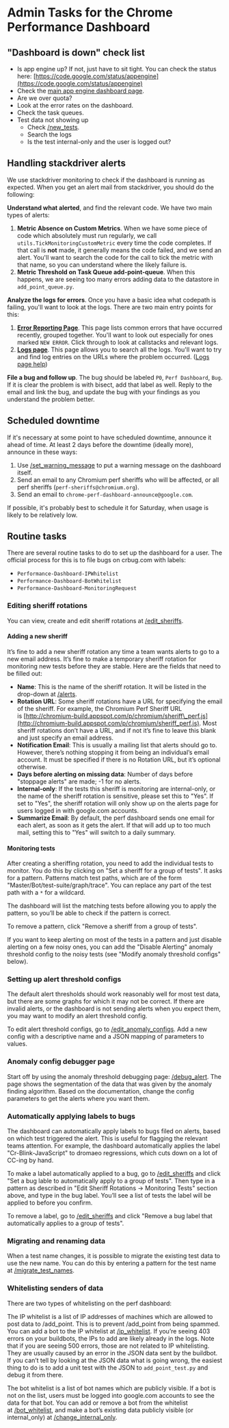 # Admin Tasks for the Chrome Performance Dashboard

## "Dashboard is down" check list

- Is app engine up? If not, just have to sit tight. You can check the status
here: [https://code.google.com/status/appengine](https://code.google.com/status/appengine)
- Check the [main app engine dashboard page](https://console.developers.google.com/appengine?project=chromeperf&moduleId=default).
- Are we over quota?
- Look at the error rates on the dashboard.
- Check the task queues.
- Test data not showing up
  - Check [/new\_tests](https://chromeperf.appspot.com/new_tests).
  - Search the logs
  - Is the test internal-only and the user is logged out?

## Handling stackdriver alerts

We use stackdriver monitoring to check if the dashboard is running as expected.
When you get an alert mail from stackdriver, you should do the following:

**Understand what alerted**, and find the relevant code. We have two main types
of alerts:

1. **Metric Absence on Custom Metrics**. When we have some piece of code which
   absolutely must run regularly, we call `utils.TickMonitoringCustomMetric`
   every time the code completes. If that call is **not** made, it generally
   means the code failed, and we send an alert. You'll want to search the code
   for the call to tick the metric with that name, so you can understand where
   the likely failure is.
2. **Metric Threshold on Task Queue add-point-queue**. When this happens, we are
   seeing too many errors adding data to the datastore in `add_point_queue.py`.

**Analyze the logs for errors**. Once you have a basic idea what codepath is
failing, you'll want to look at the logs. There are two main entry points for
this:

1. **[Error Reporting Page](http://go/chromeperf-errors)**. This page
   lists common errors that have occurred recently, grouped together. You'll
   want to look out especially for ones marked `NEW ERROR`. Click through to
   look at callstacks and relevant logs.
2. **[Logs page](http://go/chromeperf-logs)**. This page allows you to search
   all the logs. You'll want to try and find log entries on the URLs where the
   problem occurred.
   ([Logs page help](https://cloud.google.com/logging/docs/view/logs_viewer))

**File a bug and follow up**. The bug should be labeled `P0`, `Perf Dashboard`,
`Bug`. If it is clear the problem is with bisect, add that label as well. Reply
to the email and link the bug, and update the bug with your findings as you
understand the problem better.

## Scheduled downtime

If it's necessary at some point to have scheduled downtime, announce
it ahead of time. At least 2 days before the downtime (ideally more),
announce in these ways:

 1. Use [/set\_warning\_message](https://chromeperf.appspot.com/set_warning_message) to
    put a warning message on the dashboard itself.
 2. Send an email to any Chromium perf sheriffs who will be affected,
    or all perf sheriffs (`perf-sheriffs@chromium.org`).
 3. Send an email to `chrome-perf-dashboard-announce@google.com`.

If possible, it's probably best to schedule it for Saturday, when usage
is likely to be relatively low.

## Routine tasks

There are several routine tasks to do to set up the dashboard for a
user. The official process for this is to file bugs on crbug.com
with labels:

- `Performance-Dashboard-IPWhitelist`
- `Performance-Dashboard-BotWhitelist`
- `Performance-Dashboard-MonitoringRequest`

### Editing sheriff rotations

You can view, create and edit sheriff rotations
at [/edit\_sheriffs](https://chromeperf.appspot.com/edit_sheriffs).

#### Adding a new sheriff

It’s fine to add a new sheriff rotation any time a team wants alerts
to go to a new email address. It’s fine to make a temporary sheriff
rotation for monitoring new tests before they are stable. Here are the
fields that need to be filled out:

 - **Name**: This is the name of the sheriff
   rotation. It will be listed in the drop-down
   at [/alerts](https://chromeperf.appspot.com/alerts).
 - **Rotation URL**: Some sheriff rotations have a URL for specifying
   the email of the sheriff. For example, the Chromium Perf Sheriff URL
   is [http://chromium-build.appspot.com/p/chromium/sheriff\_perf.js](http://chromium-build.appspot.com/p/chromium/sheriff_perf.js).
   Most sheriff rotations don’t have a URL, and if not it’s fine to leave
   this blank and just specify an email address.
 - **Notification Email**:
   This is usually a mailing list that alerts should go to. However,
   there’s nothing stopping it from being an individual’s email
   account. It must be specified if there is no Rotation URL, but it’s
   optional otherwise.
 - **Days before alerting on missing data**:
   Number of days before "stoppage alerts" are made; -1 for no alerts. 
 - **Internal-only**: If the tests this sheriff is monitoring are internal-only,
   or the name of the sheriff rotation is sensitive, please
   set this to "Yes". If set to "Yes", the sheriff rotation will only
   show up on the alerts page for users logged in with google.com accounts.
 - **Summarize Email**: By default, the perf dashboard sends one email
   for each alert, as soon as it gets the alert. If that will add up to
   too much mail, setting this to "Yes" will switch to a daily summary.

#### Monitoring tests

After creating a sheriffing rotation, you need to add the individual
tests to monitor. You do this by clicking on "Set a sheriff for a
group of tests". It asks for a pattern. Patterns match test paths,
which are of the form "Master/Bot/test-suite/graph/trace". You can replace
any part of the test path with a `*` for a wildcard.

The dashboard will list the matching tests before allowing you to apply
the pattern, so you’ll be able to check if the pattern is correct.

To remove a pattern, click "Remove a sheriff from a group of tests".

If you want to keep alerting on most of the tests in a pattern and
just disable alerting on a few noisy ones, you can add the "Disable
Alerting" anomaly threshold config to the noisy tests (see "Modify
anomaly threshold configs" below).

### Setting up alert threshold configs

The default alert thresholds should work reasonably well for most test
data, but there are some graphs for which it may not be correct. If
there are invalid alerts, or the dashboard is not sending alerts when
you expect them, you may want to modify an alert threshold config.

To edit alert threshold configs, go
to [/edit\_anomaly\_configs](https://chromeperf.appspot.com/edit_anomaly_configs).
Add a new config with a descriptive name and a JSON mapping of parameters
to values.

### Anomaly config debugger page

Start off by using the anomaly threshold debugging
page: [/debug\_alert](https://chromeperf.appspot.com/debug_alert). The
page shows the segmentation of the data that was given by the anomaly
finding algorithm. Based on the documentation, change the config
parameters to get the alerts where you want them.

### Automatically applying labels to bugs

The dashboard can automatically apply labels to bugs filed on alerts,
based on which test triggered the alert. This is useful for flagging
the relevant teams attention. For example, the dashboard automatically
applies the label "Cr-Blink-JavaScript" to dromaeo regressions,
which cuts down on a lot of CC-ing by hand.

To make a label automatically applied to a bug, go
to [/edit\_sheriffs](https://chromeperf.appspot.com/edit_sheriffs) and
click "Set a bug lable to automatically apply to a group of
tests". Then type in a pattern as described in "Edit Sheriff
Rotations -&gt; Monitoring Tests" section above, and type in the bug
label. You’ll see a list of tests the label will be applied to before
you confirm.

To remove a label, go
to [/edit\_sheriffs](https://chromeperf.appspot.com/edit_sheriffs) and
click "Remove a bug label that automatically applies to a group of
tests".

### Migrating and renaming data

When a test name changes, it is possible to migrate
the existing test data to use the new name. You
can do this by entering a pattern for the test name
at [/migrate\_test\_names](https://chromeperf.appspot.com/migrate_test_names).

### Whitelisting senders of data

There are two types of whitelisting on the perf dashboard:

The IP whitelist is a list of IP addresses of machines which
are allowed to post data to /add\_point. This is to prevent
/add\_point from being spammed. You can add a bot to the IP whitelist
at [/ip\_whitelist](https://chromeperf.appspot.com/ip_whitelist). If
you’re seeing 403 errors on your buildbots, the IPs to add are likely
already in the logs. Note that if you are seeing 500 errors, those are
not related to IP whitelisting. They are usually caused by an error in
the JSON data sent by the buildbot. If you can’t tell by looking at
the JSON data what is going wrong, the easiest thing to do is to add a
unit test with the JSON to `add_point_test.py` and debug it from there.

The bot whitelist is a list of bot names which are publicly visible. If a
bot is not on the list, users must be logged into google.com accounts to
see the data for that bot. You can add or remove a bot from the whitelist
at [/bot\_whitelist](https://chromeperf.appspot.com/bot_whitelist),
and make a bot’s existing data publicly visible (or internal\_only)
at [/change\_internal\_only](https://chromeperf.appspot.com/change_internal_only).
